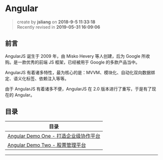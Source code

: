 Angular
===

> create by **jsliang** on **2018-9-5 11:33:18**  
> Recently revised in **2019-05-31 16:09:06**

## 前言

AngularJS 诞生于 2009 年，由 Misko Hevery 等人创建，后为 Google 所收购。是一款优秀的前端 JS 框架，已经被用于 Google 的多款产品当中。

AngularJS 有着诸多特性，最为核心的是：MVVM、模块化、自动化双向数据绑定、语义化标签、依赖注入等等。

由于 AngularJS 有着诸多不便，AngularJS 在 2.0 版本进行了重写，于是有了现在的 Angular。

## 目录

| 目录 |
| ------ |
| [Angular Demo One - 打造企业级协作平台](./Angular-demo-one-Taskmgr.md) |
| [Angular Demo Two - 股票管理平台](./Angular-demo-two-StockManagementPlatform.md) |

---



